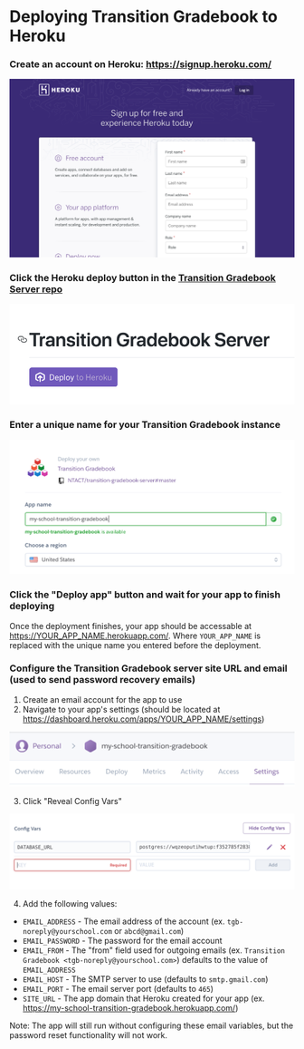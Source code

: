 # Deploying Transition Gradebook to Heroku

### Create an account on Heroku: https://signup.heroku.com/

![Heroku signup page](/images/heroku_signup.png)

### Click the Heroku deploy button in the [Transition Gradebook Server repo](https://github.com/NTACT/transition-gradebook-server)

![Heroku deploy button in Transition Gradebook repo](/images/repo_deploy_button.png)

### Enter a unique name for your Transition Gradebook instance

![Heroku deploy page with name input](/images/heroku_deploy_options.png)

### Click the "Deploy app" button and wait for your app to finish deploying

Once the deployment finishes, your app should be accessable at https://YOUR_APP_NAME.herokuapp.com/. Where `YOUR_APP_NAME` is replaced with the unique name you entered before the deployment.

### Configure the Transition Gradebook server site URL and email (used to send password recovery emails)

1. Create an email account for the app to use
2. Navigate to your app's settings (should be located at https://dashboard.heroku.com/apps/YOUR_APP_NAME/settings)

![Heroku settings tab](/images/heroku_app_settings.png)

3. Click "Reveal Config Vars"

![Heroku config vars](/images/heroku_app_vars.png)

4. Add the following values:

* `EMAIL_ADDRESS` - The email address of the account (ex. `tgb-noreply@yourschool.com` or `abcd@gmail.com`)
* `EMAIL_PASSWORD` - The password for the email account
* `EMAIL_FROM` - The "from" field used for outgoing emails (ex. `Transition Gradebook <tgb-noreply@yourschool.com>`) defaults to the value of `EMAIL_ADDRESS`
* `EMAIL_HOST` - The SMTP server to use (defaults to `smtp.gmail.com`)
* `EMAIL_PORT` - The email server port (defaults to `465`)
* `SITE_URL` - The app domain that Heroku created for your app (ex. https://my-school-transition-gradebook.herokuapp.com/)

Note: The app will still run without configuring these email variables, but the password reset functionality will not work.
